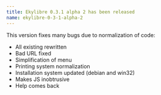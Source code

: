 ```yaml
---
title: Ekylibre 0.3.1 alpha 2 has been released
name: ekylibre-0-3-1-alpha-2
---
```

This version fixes many bugs due to normalization of code:

  - All existing rewritten
  - Bad URL fixed
  - Simplification of menu
  - Printing system normalization
  - Installation system updated (debian and win32)
  - Makes JS inobtrusive
  - Help comes back